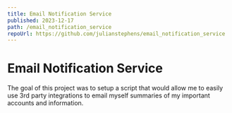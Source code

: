 ```yaml
---
title: Email Notification Service
published: 2023-12-17
path: /email_notification_service
repoUrl: https://github.com/julianstephens/email_notification_service
---
```


# Email Notification Service

The goal of this project was to setup a script that would allow me to easily use 3rd party integrations to email myself summaries of my important accounts and information.

